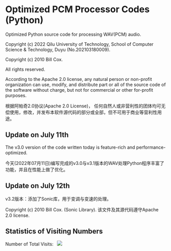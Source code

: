 # Optimized PCM Processor Codes (Python)
Optimized Python source code for processing WAV(PCM) audio.

Copyright (c) 2022 Qilu University of Technology, School of Computer Science & Technology, Duyu (No.202103180009).

Copyright (c) 2010 Bill Cox.

All rights reserved.

According to the Apache 2.0 license, any natural person or non-profit organization can use, modify, and distribute part or all of the source code of the software without charge, but not for commercial or other for-profit purposes.

根据阿帕奇2.0协议(Apache 2.0 License)， 任何自然人或非营利性的团体均可无偿使用，修改，并发布本软件源代码的部分或全部，但不可用于商业等营利性用途。

## Update on July 11th

The v3.0 version of the code written today is feature-rich and performance-optimized.

今天(2022年07月11日)编写完成的v3.0与v3.1版本的WAV处理Python程序丰富了功能，并且在性能上做了优化。

## Update on July 12th

v3.2版本：添加了Sonic库，用于变调与变速的处理。

Copyright (c) 2010 Bill Cox. (Sonic Library). 该文件及其源代码遵守Apache 2.0 license.


## Statistics of Visiting Numbers
<div>Number of Total Visits: &nbsp; <img src="https://visitor-badge.glitch.me/badge?page_id=Duyu09_NEW_Audio-Management_Core" /></div> 
